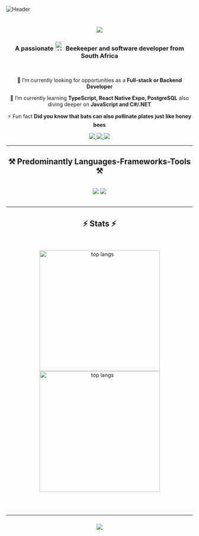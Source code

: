 


![Header](https://user-images.githubusercontent.com/74038190/241765440-80728820-e06b-4f96-9c9e-9df46f0cc0a5.gif)
<h1 align="center">
    <img src="https://readme-typing-svg.herokuapp.com/?font=Righteous&size=35&center=true&vCenter=true&width=500&height=70&duration=4000&lines=Hi+There!+👋;+I'm+Kagisho+Phahlamohlaka!;" />
</h1>

<h3 align="center">A passionate <img src="https://raw.githubusercontent.com/Tarikul-Islam-Anik/Animated-Fluent-Emojis/master/Emojis/Animals/Honeybee.png" alt="Honeybee" width="25" height="25" /> Beekeeper and software developer from South Africa</h3>

<br/>

<div align="center">
 
 🔭 I’m currently looking for opportunities as a **Full-stack or Backend Developer**
 
 🌱 I’m currently learning **TypeScript, React Native Expo, PostgreSQL** also diving deeper on **JavaScript and C#/.NET**

 ⚡ Fun fact **Did you know that bats can also pollinate plates just like honey bees**
 
 </div>

 <div align="center"> 
  <a href="mailto:kagishoph@outlook.com">
    <img src="https://img.shields.io/badge/Outlook-333333?style=for-the-badge&logo=gmail&logoColor=green" />
  </a>
  <a href="https://www.linkedin.com/in/kagisho-phahlamohlaka-50130b192/" target="_blank">
    <img src="https://img.shields.io/badge/LinkedIn-0077B5?style=for-the-badge&logo=linkedin&logoColor=white" target="_blank" />
  </a>
  <a href="https://www.kagishoph.co.za" target="_blank">
     <img src="https://img.shields.io/badge/Portfolio-FF5722?style=for-the-badge&logo=todoist&logoColor=white" target="_blank" /> <!-- sqlite, safari, google-chrome are other good icon options -->
  </a>
</div>

<hr/>
 
<h2 align="center">⚒️ Predominantly Languages-Frameworks-Tools ⚒️</h2>
<br/>
<div align="center">
    <img src="https://skillicons.dev/icons?i=react,html,vscode,visualstudio,github,figma,tailwind" />
    <img src="https://skillicons.dev/icons?i=javascript,typescript,mongodb,dotnet,mysql,postgresql,vite" /><br>
</div>

<br/>


<hr/>

<h2 align="center">⚡ Stats ⚡</h2>
<br>
<div align=center>
  
  <br/>
  <img width=325 align="center" src="https://github-contributor-stats.vercel.app/api?username=taumang&limit=5&theme=dark&combine_all_yearly_contributions=true" alt="top langs" />
  <img width=325 align="center" src="https://github-readme-stats.vercel.app/api?username=taumang&theme=prussian&hide_border=true&include_all_commits=true&count_private=true" alt="top langs" />
 
</div>

<br/><br/>
<hr/>

<h3 align="center">
    <img src="https://readme-typing-svg.herokuapp.com/?font=Righteous&size=25&center=true&vCenter=true&width=500&height=70&duration=4000&lines=Thanks+for+visiting!+✌️;+Shoot+me+a+message+on+Linkedin!;I'm+always+down+to+collab+:)">
</h3>

<br/>
